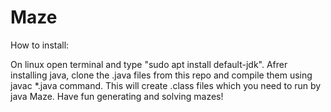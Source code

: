 # Maze

How to install:

On linux open terminal and type "sudo apt install default-jdk". Afrer installing java, clone the .java files from this repo and compile them using javac \*.java command. This will create .class files which you need to run by java Maze. Have fun generating and solving mazes!

